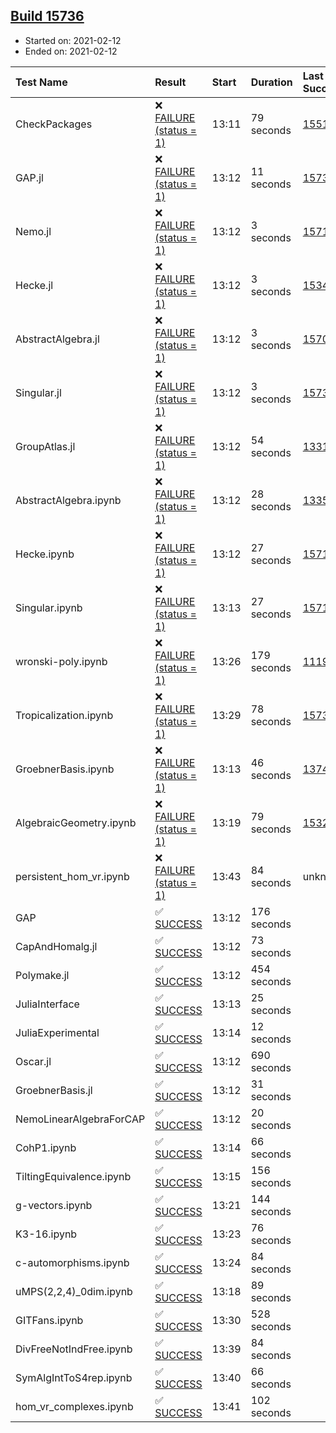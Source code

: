 ## [Build 15736](https://oscarci.mathematik.uni-kl.de/job/oscar/15736/)

* Started on: 2021-02-12
* Ended on: 2021-02-12

| Test Name    | Result | Start | Duration | Last Success | First Failure |
|:-------------|:-------|:------|:---------|:-------------|:--------------|
| CheckPackages | ❌ [FAILURE (status = 1)](https://oscarci.mathematik.uni-kl.de/job/oscar/15736/artifact/logs/build-15736/CheckPackages.log) | 13:11 | 79 seconds | [15514](https://oscarci.mathematik.uni-kl.de/job/oscar/15514/) | [15515](https://oscarci.mathematik.uni-kl.de/job/oscar/15515/) |
| GAP.jl | ❌ [FAILURE (status = 1)](https://oscarci.mathematik.uni-kl.de/job/oscar/15736/artifact/logs/build-15736/GAP.jl.log) | 13:12 | 11 seconds | [15735](https://oscarci.mathematik.uni-kl.de/job/oscar/15735/) | [15736](https://oscarci.mathematik.uni-kl.de/job/oscar/15736/) |
| Nemo.jl | ❌ [FAILURE (status = 1)](https://oscarci.mathematik.uni-kl.de/job/oscar/15736/artifact/logs/build-15736/Nemo.jl.log) | 13:12 | 3 seconds | [15714](https://oscarci.mathematik.uni-kl.de/job/oscar/15714/) | [15715](https://oscarci.mathematik.uni-kl.de/job/oscar/15715/) |
| Hecke.jl | ❌ [FAILURE (status = 1)](https://oscarci.mathematik.uni-kl.de/job/oscar/15736/artifact/logs/build-15736/Hecke.jl.log) | 13:12 | 3 seconds | [15344](https://oscarci.mathematik.uni-kl.de/job/oscar/15344/) | [15348](https://oscarci.mathematik.uni-kl.de/job/oscar/15348/) |
| AbstractAlgebra.jl | ❌ [FAILURE (status = 1)](https://oscarci.mathematik.uni-kl.de/job/oscar/15736/artifact/logs/build-15736/AbstractAlgebra.jl.log) | 13:12 | 3 seconds | [15709](https://oscarci.mathematik.uni-kl.de/job/oscar/15709/) | [15710](https://oscarci.mathematik.uni-kl.de/job/oscar/15710/) |
| Singular.jl | ❌ [FAILURE (status = 1)](https://oscarci.mathematik.uni-kl.de/job/oscar/15736/artifact/logs/build-15736/Singular.jl.log) | 13:12 | 3 seconds | [15733](https://oscarci.mathematik.uni-kl.de/job/oscar/15733/) | [15734](https://oscarci.mathematik.uni-kl.de/job/oscar/15734/) |
| GroupAtlas.jl | ❌ [FAILURE (status = 1)](https://oscarci.mathematik.uni-kl.de/job/oscar/15736/artifact/logs/build-15736/GroupAtlas.jl.log) | 13:12 | 54 seconds | [13311](https://oscarci.mathematik.uni-kl.de/job/oscar/13311/) | [13312](https://oscarci.mathematik.uni-kl.de/job/oscar/13312/) |
| AbstractAlgebra.ipynb | ❌ [FAILURE (status = 1)](https://oscarci.mathematik.uni-kl.de/job/oscar/15736/artifact/logs/build-15736/AbstractAlgebra.ipynb.log) | 13:12 | 28 seconds | [13355](https://oscarci.mathematik.uni-kl.de/job/oscar/13355/) | [13356](https://oscarci.mathematik.uni-kl.de/job/oscar/13356/) |
| Hecke.ipynb | ❌ [FAILURE (status = 1)](https://oscarci.mathematik.uni-kl.de/job/oscar/15736/artifact/logs/build-15736/Hecke.ipynb.log) | 13:12 | 27 seconds | [15717](https://oscarci.mathematik.uni-kl.de/job/oscar/15717/) | [15718](https://oscarci.mathematik.uni-kl.de/job/oscar/15718/) |
| Singular.ipynb | ❌ [FAILURE (status = 1)](https://oscarci.mathematik.uni-kl.de/job/oscar/15736/artifact/logs/build-15736/Singular.ipynb.log) | 13:13 | 27 seconds | [15714](https://oscarci.mathematik.uni-kl.de/job/oscar/15714/) | [15715](https://oscarci.mathematik.uni-kl.de/job/oscar/15715/) |
| wronski-poly.ipynb | ❌ [FAILURE (status = 1)](https://oscarci.mathematik.uni-kl.de/job/oscar/15736/artifact/logs/build-15736/wronski-poly.ipynb.log) | 13:26 | 179 seconds | [11192](https://oscarci.mathematik.uni-kl.de/job/oscar/11192/) | [11193](https://oscarci.mathematik.uni-kl.de/job/oscar/11193/) |
| Tropicalization.ipynb | ❌ [FAILURE (status = 1)](https://oscarci.mathematik.uni-kl.de/job/oscar/15736/artifact/logs/build-15736/Tropicalization.ipynb.log) | 13:29 | 78 seconds | [15735](https://oscarci.mathematik.uni-kl.de/job/oscar/15735/) | [15736](https://oscarci.mathematik.uni-kl.de/job/oscar/15736/) |
| GroebnerBasis.ipynb | ❌ [FAILURE (status = 1)](https://oscarci.mathematik.uni-kl.de/job/oscar/15736/artifact/logs/build-15736/GroebnerBasis.ipynb.log) | 13:13 | 46 seconds | [13748](https://oscarci.mathematik.uni-kl.de/job/oscar/13748/) | [13749](https://oscarci.mathematik.uni-kl.de/job/oscar/13749/) |
| AlgebraicGeometry.ipynb | ❌ [FAILURE (status = 1)](https://oscarci.mathematik.uni-kl.de/job/oscar/15736/artifact/logs/build-15736/AlgebraicGeometry.ipynb.log) | 13:19 | 79 seconds | [15322](https://oscarci.mathematik.uni-kl.de/job/oscar/15322/) | [15323](https://oscarci.mathematik.uni-kl.de/job/oscar/15323/) |
| persistent_hom_vr.ipynb | ❌ [FAILURE (status = 1)](https://oscarci.mathematik.uni-kl.de/job/oscar/15736/artifact/logs/build-15736/persistent_hom_vr.ipynb.log) | 13:43 | 84 seconds | unknown | unknown |
| GAP | ✅ [SUCCESS](https://oscarci.mathematik.uni-kl.de/job/oscar/15736/artifact/logs/build-15736/GAP.log) | 13:12 | 176 seconds |  |  |
| CapAndHomalg.jl | ✅ [SUCCESS](https://oscarci.mathematik.uni-kl.de/job/oscar/15736/artifact/logs/build-15736/CapAndHomalg.jl.log) | 13:12 | 73 seconds |  |  |
| Polymake.jl | ✅ [SUCCESS](https://oscarci.mathematik.uni-kl.de/job/oscar/15736/artifact/logs/build-15736/Polymake.jl.log) | 13:12 | 454 seconds |  |  |
| JuliaInterface | ✅ [SUCCESS](https://oscarci.mathematik.uni-kl.de/job/oscar/15736/artifact/logs/build-15736/JuliaInterface.log) | 13:13 | 25 seconds |  |  |
| JuliaExperimental | ✅ [SUCCESS](https://oscarci.mathematik.uni-kl.de/job/oscar/15736/artifact/logs/build-15736/JuliaExperimental.log) | 13:14 | 12 seconds |  |  |
| Oscar.jl | ✅ [SUCCESS](https://oscarci.mathematik.uni-kl.de/job/oscar/15736/artifact/logs/build-15736/Oscar.jl.log) | 13:12 | 690 seconds |  |  |
| GroebnerBasis.jl | ✅ [SUCCESS](https://oscarci.mathematik.uni-kl.de/job/oscar/15736/artifact/logs/build-15736/GroebnerBasis.jl.log) | 13:12 | 31 seconds |  |  |
| NemoLinearAlgebraForCAP | ✅ [SUCCESS](https://oscarci.mathematik.uni-kl.de/job/oscar/15736/artifact/logs/build-15736/NemoLinearAlgebraForCAP.log) | 13:12 | 20 seconds |  |  |
| CohP1.ipynb | ✅ [SUCCESS](https://oscarci.mathematik.uni-kl.de/job/oscar/15736/artifact/logs/build-15736/CohP1.ipynb.log) | 13:14 | 66 seconds |  |  |
| TiltingEquivalence.ipynb | ✅ [SUCCESS](https://oscarci.mathematik.uni-kl.de/job/oscar/15736/artifact/logs/build-15736/TiltingEquivalence.ipynb.log) | 13:15 | 156 seconds |  |  |
| g-vectors.ipynb | ✅ [SUCCESS](https://oscarci.mathematik.uni-kl.de/job/oscar/15736/artifact/logs/build-15736/g-vectors.ipynb.log) | 13:21 | 144 seconds |  |  |
| K3-16.ipynb | ✅ [SUCCESS](https://oscarci.mathematik.uni-kl.de/job/oscar/15736/artifact/logs/build-15736/K3-16.ipynb.log) | 13:23 | 76 seconds |  |  |
| c-automorphisms.ipynb | ✅ [SUCCESS](https://oscarci.mathematik.uni-kl.de/job/oscar/15736/artifact/logs/build-15736/c-automorphisms.ipynb.log) | 13:24 | 84 seconds |  |  |
| uMPS(2,2,4)_0dim.ipynb | ✅ [SUCCESS](https://oscarci.mathematik.uni-kl.de/job/oscar/15736/artifact/logs/build-15736/uMPS-2-2-4-_0dim.ipynb.log) | 13:18 | 89 seconds |  |  |
| GITFans.ipynb | ✅ [SUCCESS](https://oscarci.mathematik.uni-kl.de/job/oscar/15736/artifact/logs/build-15736/GITFans.ipynb.log) | 13:30 | 528 seconds |  |  |
| DivFreeNotIndFree.ipynb | ✅ [SUCCESS](https://oscarci.mathematik.uni-kl.de/job/oscar/15736/artifact/logs/build-15736/DivFreeNotIndFree.ipynb.log) | 13:39 | 84 seconds |  |  |
| SymAlgIntToS4rep.ipynb | ✅ [SUCCESS](https://oscarci.mathematik.uni-kl.de/job/oscar/15736/artifact/logs/build-15736/SymAlgIntToS4rep.ipynb.log) | 13:40 | 66 seconds |  |  |
| hom_vr_complexes.ipynb | ✅ [SUCCESS](https://oscarci.mathematik.uni-kl.de/job/oscar/15736/artifact/logs/build-15736/hom_vr_complexes.ipynb.log) | 13:41 | 102 seconds |  |  |
